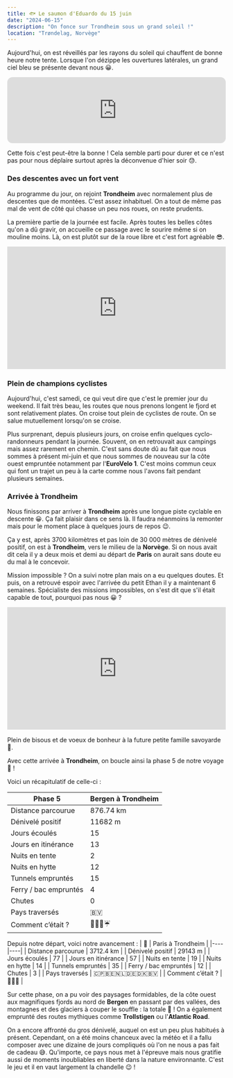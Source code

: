 ```yaml
---
title: 🐟 Le saumon d'Eduardo du 15 juin
date: "2024-06-15"
description: "On fonce sur Trondheim sous un grand soleil !"
location: "Trøndelag, Norvège"
---
```


Aujourd'hui, on est réveillés par les rayons du soleil qui chauffent de bonne heure notre tente. Lorsque l'on dézippe les ouvertures latérales, un grand ciel bleu se présente devant nous 😀.

<iframe style="border-radius:12px" src="https://open.spotify.com/embed/track/74z2lfZ7fj3IqoK71lHkZw?utm_source=generator" width="100%" height="152" frameBorder="0" allow="autoplay; clipboard-write; encrypted-media; picture-in-picture" loading="lazy"></iframe>

Cette fois c'est peut-être la bonne ! Cela semble parti pour durer et ce n'est pas pour nous déplaire surtout après la déconvenue d'hier soir 😓.

### Des descentes avec un fort vent
Au programme du jour, on rejoint **Trondheim** avec normalement plus de descentes que de montées. C'est assez inhabituel. On a tout de même pas mal de vent de côté qui chasse un peu nos roues, on reste prudents. 

La première partie de la journée est facile. Après toutes les belles côtes qu'on a dû gravir, on accueille ce passage avec le sourire même si on mouline moins. Là, on est plutôt sur de la roue libre et c'est fort agréable 😎.

<div style="width: 100%; height: 0; position: relative; padding-bottom: 56%;"><iframe src="https://giphy.com/embed/JJFlPuruDSNW0m1spz" style="top: 0; left: 0; width: 100%; height: 100%; position: absolute; border: 0;" allowfullscreen scrolling="no" allow="encrypted-media;" class="giphy-embed"></iframe></div>

### Plein de champions cyclistes 

Aujourd'hui, c'est samedi, ce qui veut dire que c'est le premier jour du weekend. Il fait très beau, les routes que nous prenons longent le fjord et sont relativement plates. On croise tout plein de cyclistes de route. On se salue mutuellement lorsqu'on se croise.

Plus surprenant, depuis plusieurs jours, on croise enfin quelques cyclo-randonneurs pendant la journée. Souvent, on en retrouvait aux campings mais assez rarement en chemin. C'est sans doute dû au fait que nous sommes à présent mi-juin et que nous sommes de nouveau sur la côte ouest empruntée notamment par l'**EuroVelo 1**. C'est moins commun ceux qui font un trajet un peu à la carte comme nous l'avons fait pendant plusieurs semaines.

### Arrivée à Trondheim

Nous finissons par arriver à **Trondheim** après une longue piste cyclable en descente 😀. Ça fait plaisir dans ce sens là. Il faudra néanmoins la remonter mais pour le moment place à quelques jours de repos 😉.

Ça y est, après 3700 kilomètres et pas loin de 30 000 mètres de dénivelé positif, on est à **Trondheim**, vers le milieu de la **Norvège**. Si on nous avait dit cela il y a deux mois et demi au départ de **Paris** on aurait sans doute eu du mal à le concevoir. 

Mission impossible ? On a suivi notre plan mais on a eu quelques doutes. Et puis, on a retrouvé espoir avec l'arrivée du petit Ethan il y a maintenant 6 semaines. Spécialiste des missions impossibles, on s'est dit que s'il était capable de tout, pourquoi pas nous 😀 ?

<div style="width: 100%; height: 0; position: relative; padding-bottom: 56%;"><iframe src="https://giphy.com/embed/bKJKMmnCNdFjq" style="top: 0; left: 0; width: 100%; height: 100%; position: absolute; border: 0;" allowfullscreen scrolling="no" allow="encrypted-media;" class="giphy-embed"></iframe></div>

Plein de bisous et de voeux de bonheur à la future petite famille savoyarde 🤩.

Avec cette arrivée à **Trondheim**, on boucle ainsi la phase 5 de notre voyage 🤩 !

Voici un récapitulatif de celle-ci :

| Phase 5 | Bergen à Trondheim |
|----|----|
| Distance parcourue | 876.74 km |
| Dénivelé positif | 11682 m  |
| Jours écoulés   |  15  |
| Jours en itinérance  |  13  |
| Nuits en tente  |  2 |
| Nuits en hytte  |  12  |
| Tunnels empruntés   | 15 |
| Ferry / bac empruntés  | 4 |
| Chutes   |  0  |
| Pays traversés  | 🇧🇻  |
| Comment c’était ?  | 🥰😍🤩☔ |

Depuis notre départ, voici notre avancement : 
| 🦩 | Paris à Trondheim |
|----|----|
| Distance parcourue | 3712.4 km |
| Dénivelé positif | 29143 m  |
| Jours écoulés   |  77  |
| Jours en itinérance  |  57 |
| Nuits en tente  |  19 |
| Nuits en hytte  |  14  |
| Tunnels empruntés   | 35 |
| Ferry / bac empruntés  | 12  |
| Chutes | 3 |
| Pays traversés  | 🇨🇵🇧🇪🇳🇱🇩🇪🇩🇰🇧🇻 |
| Comment c’était ?  | 🥰😍🤩   |


Sur cette phase, on a pu voir des paysages formidables, de la côte ouest aux magnifiques fjords au nord de **Bergen** en passant par des vallées, des montagnes et des glaciers à couper le souffle : la totale 🤩 ! On a également emprunté des routes mythiques comme **Trollstigen** ou l'**Atlantic Road**.

On a encore affronté du gros dénivelé, auquel on est un peu plus habitués à présent. Cependant, on a été moins chanceux avec la météo et il a fallu composer avec une dizaine de jours compliqués où l'on ne nous a pas fait de cadeau 😅. Qu'importe, ce pays nous met à l'épreuve mais nous gratifie aussi de moments inoubliables en liberté dans la nature environnante. C'est le jeu et il en vaut largement la chandelle 😉 !